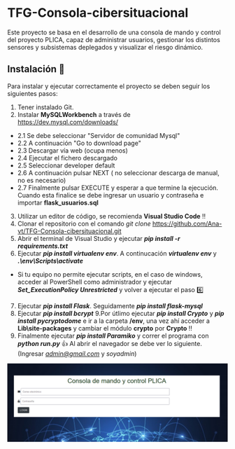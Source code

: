 # TFG-Consola-cibersituacional
Este proyecto se basa en el desarrollo de una consola de mando y control del proyecto PLICA, capaz de administrar usuarios, gestionar los distintos sensores y subsistemas deplegados y visualizar el riesgo dinámico.
## Instalación :wrench:
Para instalar y ejecutar correctamente el proyecto se deben seguir los siguientes pasos:
1. Tener instalado Git.
2. Instalar **MySQLWorkbench** a través de https://dev.mysql.com/downloads/
  - 2.1 Se debe seleccionar "Servidor de comunidad Mysql"
  - 2.2 A continuación "Go to download page"
  - 2.3 Descargar vía web (ocupa menos)
  - 2.4 Ejecutar el fichero descargado
  - 2.5 Seleccionar developer default
  - 2.6 A continuación pulsar NEXT ( no seleccionar descarga de manual, no es necesario)
  - 2.7 Finalmente pulsar EXECUTE y esperar a que termine la ejecución. Cuando esta finalice se debe ingresar un usuario y contraseña e importar **flask_usuarios.sql**
3. Utilizar un editor de código, se recomienda **Visual Studio Code** :bangbang:
4. Clonar el repositorio con el comando *git clone* https://github.com/Ana-vt/TFG-Consola-cibersituacional.git
5. Abrir el terminal de Visual Studio y ejecutar ***pip install -r requirements.txt***
6. Ejecutar ***pip install virtualenv env***. A continucación ***virtualenv env*** y ***.\env\Scripts\activate***
  - Si tu equipo no permite ejecutar scripts, en el caso de windows, acceder al PowerShell como administrador y ejecutar ***Set_ExecutionPolicy Unrestricted*** y volver a ejecutar el paso :six:
7. Ejecutar ***pip install Flask***. Seguidamente ***pip install flask-mysql***
8. Ejecutar ***pip install bcrypt***
9.Por útlimo ejecutar ***pip install Crypto*** y ***pip install pycryptodome*** e ir a la carpeta **/env**, una vez ahí acceder a **Lib\site-packages** y cambiar el módulo **crypto** por **Crypto** :bangbang:
10. Finalmente ejecutar ***pip install Paramiko*** y correr el programa con ***python run.py*** :+1:
Al abrir el navegador se debe ver lo siguiente. (Ingresar *admin@gmail.com* y *soyadmin*)
<img src="/acceso.PNG" alt="Imagen inicio de sesión"/>
